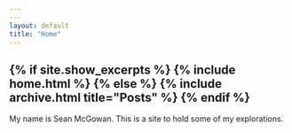 ```yaml
---
---
layout: default
title: "Home"
---
```


{% if site.show_excerpts %}
  {% include home.html %}
{% else %}
  {% include archive.html title="Posts" %}
{% endif %}
---

My name is Sean McGowan. This is a site to hold some of my explorations.
